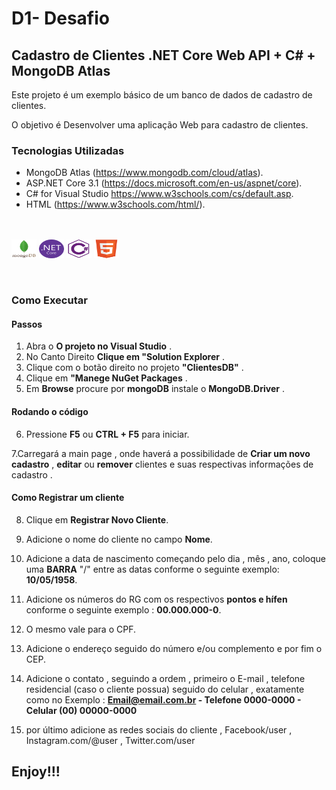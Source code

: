 # D1- Desafio

## Cadastro de Clientes .NET Core Web API + C# + MongoDB Atlas 
Este projeto é um exemplo básico de um banco de dados de cadastro de clientes.

O objetivo é Desenvolver uma aplicação Web para cadastro de clientes.

### Tecnologias Utilizadas 
* MongoDB Atlas (https://www.mongodb.com/cloud/atlas).
* ASP.NET Core 3.1 (https://docs.microsoft.com/en-us/aspnet/core).
* C# for Visual Studio https://www.w3schools.com/cs/default.asp.
* HTML (https://www.w3schools.com/html/).
<br><br>
<div style="display: inline_block"><br>
<img align="center" alt="HTML" height="30" width="40" src="https://raw.githubusercontent.com/devicons/devicon/master/icons/mongodb/mongodb-original-wordmark.svg">
<img align="center" alt="HTML" height="30" width="40" src="https://raw.githubusercontent.com/devicons/devicon/master/icons/dotnetcore/dotnetcore-original.svg">
<img align="center" alt="HTML" height="30" width="40" src="https://raw.githubusercontent.com/devicons/devicon/master/icons/csharp/csharp-line.svg">
<img align="center" alt="HTML" height="30" width="40" src="https://raw.githubusercontent.com/devicons/devicon/master/icons/html5/html5-original.svg">
</div>
<br><br>

### Como Executar
#### Passos

1. Abra o **O projeto no Visual Studio** .
2. No Canto Direito **Clique em "Solution Explorer** .
3. Clique com o botão direito no projeto **"ClientesDB"** .
4. Clique em **"Manege NuGet Packages** .
5. Em **Browse** procure por **mongoDB** instale o **MongoDB.Driver** .

#### Rodando o código

6. Pressione **F5** ou **CTRL + F5** para iniciar.

7.Carregará a main page , onde haverá a possibilidade de **Criar um novo cadastro** , **editar** ou **remover** clientes e suas respectivas informações de cadastro .

#### Como Registrar um cliente
8. Clique em **Registrar Novo Cliente**.
9. Adicione o nome do cliente no campo **Nome**.
10. Adicione a data de nascimento começando pelo dia , mês , ano, coloque uma **BARRA** "/" entre as datas conforme o seguinte exemplo: **10/05/1958**.
11. Adicione os números do RG com os respectivos **pontos e  hífen** conforme o seguinte exemplo : **00.000.000-0**.
12. O mesmo vale para o CPF.
13. Adicione o endereço seguido do número e/ou complemento e por fim o CEP.
14. Adicione o contato , seguindo a ordem , primeiro o E-mail , telefone residencial (caso o cliente possua) seguido do celular , exatamente como no Exemplo : **Email@email.com.br - Telefone 0000-0000 - Celular (00) 00000-0000**

15. por último adicione as redes sociais do cliente , Facebook/user , Instagram.com/@user , Twitter.com/user
## Enjoy!!!

